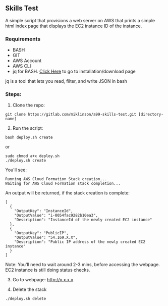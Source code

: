 ## Skills Test
A simple script that provisions a web server on AWS that prints a simple html index page that displays the EC2 instance ID of the instance.

### Requirements
- BASH
- GIT
- AWS Account
- AWS CLI
- jq for BASH. [Click Here](https://stedolan.github.io/jq/download/) to go to installation/download page

jq is a tool that lets you read, filter, and write JSON in bash

### Steps:
1) Clone the repo:
```
git clone https://gitlab.com/miklinson/a99-skills-test.git [directory-name]
```
2) Run the script:
```
bash deploy.sh create
```
or
```
sudo chmod a+x deploy.sh
./deploy.sh create
```

You'll see:
```
Running AWS Cloud Formation Stack creation...
Waiting for AWS Cloud Formation stack completion...
```

An output will be returned, if the stack creation is complete:
```
[
  {
    "OutputKey": "InstanceId",
    "OutputValue": "i-0054fac9282b10ea3",
    "Description": "InstanceId of the newly created EC2 instance"
  },
  {
    "OutputKey": "PublicIP",
    "OutputValue": "54.169.X.X",
    "Description": "Public IP address of the newly created EC2 instance"
  }
]
```

Note: You'll need to wait around 2-3 mins, before accessing the webpage. EC2 instance is still doing status checks.

3) Go to webpage: http://x.x.x.x

3) Delete the stack
```
./deploy.sh delete
```
